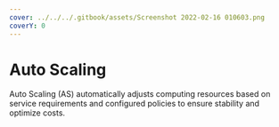 ```yaml
---
cover: ../../../.gitbook/assets/Screenshot 2022-02-16 010603.png
coverY: 0
---
```


# Auto Scaling

Auto Scaling (AS) automatically adjusts computing resources based on service requirements and configured policies to ensure stability and optimize costs.
